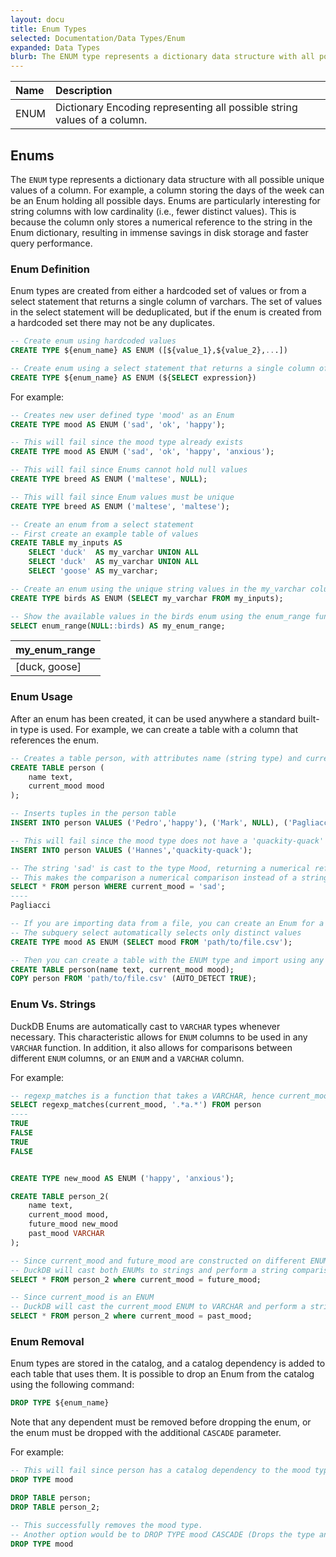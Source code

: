 ```yaml
---
layout: docu
title: Enum Types
selected: Documentation/Data Types/Enum
expanded: Data Types
blurb: The ENUM type represents a dictionary data structure with all possible unique values of a column.
---
```

| Name | Description |
|:---|:---|
| ENUM | Dictionary Encoding representing all possible string values of a column. |

## Enums

The `ENUM` type represents a dictionary data structure with all possible unique values of a column. For example, a column storing the days of the week can be an Enum holding all possible days. Enums are particularly interesting for string columns with low cardinality (i.e., fewer distinct values). This is because the column only stores a numerical reference to the string in the Enum dictionary, resulting in immense savings in disk storage and faster query performance.


### Enum Definition
Enum types are created from either a hardcoded set of values or from a select statement that returns a single column of varchars. The set of values in the select statement will be deduplicated, but if the enum is created from a hardcoded set there may not be any duplicates.
```sql
-- Create enum using hardcoded values
CREATE TYPE ${enum_name} AS ENUM ([${value_1},${value_2},...])

-- Create enum using a select statement that returns a single column of varchars
CREATE TYPE ${enum_name} AS ENUM (${SELECT expression})
```
For example:
```sql
-- Creates new user defined type 'mood' as an Enum
CREATE TYPE mood AS ENUM ('sad', 'ok', 'happy');

-- This will fail since the mood type already exists
CREATE TYPE mood AS ENUM ('sad', 'ok', 'happy', 'anxious');

-- This will fail since Enums cannot hold null values
CREATE TYPE breed AS ENUM ('maltese', NULL);

-- This will fail since Enum values must be unique
CREATE TYPE breed AS ENUM ('maltese', 'maltese');

-- Create an enum from a select statement
-- First create an example table of values
CREATE TABLE my_inputs AS 
    SELECT 'duck'  AS my_varchar UNION ALL
    SELECT 'duck'  AS my_varchar UNION ALL
    SELECT 'goose' AS my_varchar;

-- Create an enum using the unique string values in the my_varchar column
CREATE TYPE birds AS ENUM (SELECT my_varchar FROM my_inputs);

-- Show the available values in the birds enum using the enum_range function
SELECT enum_range(NULL::birds) AS my_enum_range;
```

| my_enum_range |
|---------------|
| [duck, goose] |

### Enum Usage
After an enum has been created, it can be used anywhere a standard built-in type is used. For example, we can create a table with a column that references the enum.
```sql
-- Creates a table person, with attributes name (string type) and current_mood (mood type)
CREATE TABLE person (
    name text,
    current_mood mood
);

-- Inserts tuples in the person table
INSERT INTO person VALUES ('Pedro','happy'), ('Mark', NULL), ('Pagliacci', 'sad'), ('Mr. Mackey', 'ok');

-- This will fail since the mood type does not have a 'quackity-quack' value.
INSERT INTO person VALUES ('Hannes','quackity-quack');

-- The string 'sad' is cast to the type Mood, returning a numerical reference value.
-- This makes the comparison a numerical comparison instead of a string comparison.
SELECT * FROM person WHERE current_mood = 'sad';
----
Pagliacci

-- If you are importing data from a file, you can create an Enum for a VARCHAR column before importing
-- The subquery select automatically selects only distinct values
CREATE TYPE mood AS ENUM (SELECT mood FROM 'path/to/file.csv');

-- Then you can create a table with the ENUM type and import using any data import statement
CREATE TABLE person(name text, current_mood mood);
COPY person FROM 'path/to/file.csv' (AUTO_DETECT TRUE);

```

### Enum Vs. Strings
DuckDB Enums are automatically cast to `VARCHAR` types whenever necessary. This characteristic allows for `ENUM` columns to be used in any `VARCHAR` function. In addition, it also allows for comparisons between different `ENUM` columns, or an `ENUM` and a `VARCHAR` column.

For example:
```sql
-- regexp_matches is a function that takes a VARCHAR, hence current_mood is cast to VARCHAR
SELECT regexp_matches(current_mood, '.*a.*') FROM person
----
TRUE
FALSE
TRUE
FALSE


CREATE TYPE new_mood AS ENUM ('happy', 'anxious');

CREATE TABLE person_2(
    name text,
    current_mood mood,
    future_mood new_mood
    past_mood VARCHAR
);

-- Since current_mood and future_mood are constructed on different ENUMs
-- DuckDB will cast both ENUMs to strings and perform a string comparison.
SELECT * FROM person_2 where current_mood = future_mood;

-- Since current_mood is an ENUM
-- DuckDB will cast the current_mood ENUM to VARCHAR and perform a string comparison
SELECT * FROM person_2 where current_mood = past_mood;
```


### Enum Removal
Enum types are stored in the catalog, and a catalog dependency is added to each table that uses them. It is possible to drop an Enum from the catalog using the following command:
```sql
DROP TYPE ${enum_name}
```
Note that any dependent must be removed before dropping the enum, or the enum must be dropped with the additional `CASCADE` parameter.

For example:
```sql
-- This will fail since person has a catalog dependency to the mood type
DROP TYPE mood

DROP TABLE person;
DROP TABLE person_2;

-- This successfully removes the mood type.
-- Another option would be to DROP TYPE mood CASCADE (Drops the type and its dependents)
DROP TYPE mood
```
